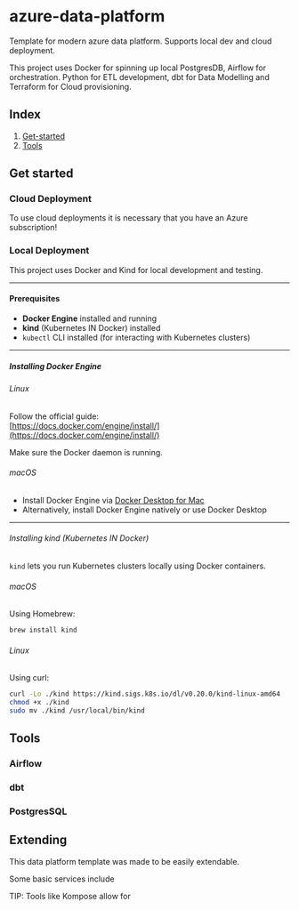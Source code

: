 # azure-data-platform
Template for modern azure data platform. Supports local dev and cloud deployment. 

This project uses Docker for spinning up local PostgresDB, Airflow for orchestration. Python for ETL development, dbt for Data Modelling and Terraform for Cloud provisioning.

## Index

1. [Get-started](#get-started)
2. [Tools](#tools)

## Get started

### Cloud Deployment
To use cloud deployments it is necessary that you have an Azure subscription!

### Local Deployment

This project uses Docker and Kind for local development and testing.

---

#### Prerequisites

- **Docker Engine** installed and running
- **kind** (Kubernetes IN Docker) installed
- `kubectl` CLI installed (for interacting with Kubernetes clusters)

---

##### Installing Docker Engine

###### Linux

Follow the official guide:  
[https://docs.docker.com/engine/install/](https://docs.docker.com/engine/install/)

Make sure the Docker daemon is running.

###### macOS

- Install Docker Engine via [Docker Desktop for Mac](https://docs.docker.com/desktop/mac/install/)  
- Alternatively, install Docker Engine natively or use Docker Desktop

---

###### Installing kind (Kubernetes IN Docker)

`kind` lets you run Kubernetes clusters locally using Docker containers.

###### macOS

Using Homebrew:

```bash
brew install kind
```

###### Linux

Using curl:

```bash
curl -Lo ./kind https://kind.sigs.k8s.io/dl/v0.20.0/kind-linux-amd64
chmod +x ./kind
sudo mv ./kind /usr/local/bin/kind
```

## Tools
### Airflow
### dbt
### PostgresSQL



## Extending

This data platform template was made to be easily extendable. 

Some basic services include 

TIP: Tools like Kompose allow for 